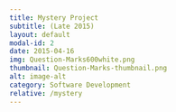 ```yaml
---
title: Mystery Project
subtitle: (Late 2015)
layout: default
modal-id: 2
date: 2015-04-16
img: Question-Marks600white.png
thumbnail: Question-Marks-thumbnail.png
alt: image-alt
category: Software Development
relative: /mystery
---
```

